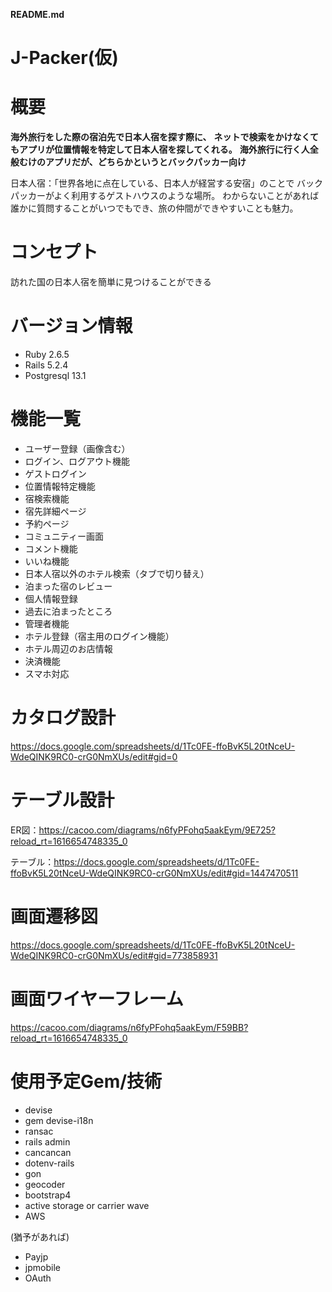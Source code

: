 **README.md**

# J-Packer(仮)

# 概要

**海外旅行をした際の宿泊先で日本人宿を探す際に、**
**ネットで検索をかけなくてもアプリが位置情報を特定して日本人宿を探してくれる。**
**海外旅行に行く人全般むけのアプリだが、どちらかというとバックパッカー向け**

日本人宿：「世界各地に点在している、日本人が経営する安宿」のことで
バックパッカーがよく利用するゲストハウスのような場所。
わからないことがあれば誰かに質問することがいつでもでき、旅の仲間ができやすいことも魅力。

# コンセプト
訪れた国の日本人宿を簡単に見つけることができる

# バージョン情報
* Ruby 2.6.5
* Rails 5.2.4
* Postgresql 13.1

# 機能一覧
* ユーザー登録（画像含む）
* ログイン、ログアウト機能  
* ゲストログイン
* 位置情報特定機能 
* 宿検索機能
* 宿先詳細ページ
* 予約ページ
* コミュニティー画面
* コメント機能 
* いいね機能
* 日本人宿以外のホテル検索（タブで切り替え）
* 泊まった宿のレビュー 
* 個人情報登録
* 過去に泊まったところ 
* 管理者機能
* ホテル登録（宿主用のログイン機能）
* ホテル周辺のお店情報  
* 決済機能   
* スマホ対応 

# カタログ設計
https://docs.google.com/spreadsheets/d/1Tc0FE-ffoBvK5L20tNceU-WdeQINK9RC0-crG0NmXUs/edit#gid=0

# テーブル設計
ER図：https://cacoo.com/diagrams/n6fyPFohq5aakEym/9E725?reload_rt=1616654748335_0 

テーブル：https://docs.google.com/spreadsheets/d/1Tc0FE-ffoBvK5L20tNceU-WdeQINK9RC0-crG0NmXUs/edit#gid=1447470511

# 画面遷移図
https://docs.google.com/spreadsheets/d/1Tc0FE-ffoBvK5L20tNceU-WdeQINK9RC0-crG0NmXUs/edit#gid=773858931

# 画面ワイヤーフレーム
https://cacoo.com/diagrams/n6fyPFohq5aakEym/F59BB?reload_rt=1616654748335_0

# 使用予定Gem/技術
* devise
* gem devise-i18n
* ransac
* rails admin
* cancancan
* dotenv-rails
* gon
* geocoder
* bootstrap4
* active storage  or  carrier wave
* AWS

(猶予があれば)

* Payjp
* jpmobile
* OAuth